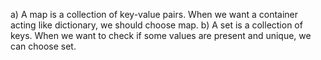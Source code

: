 a) A map is a collection of key-value pairs. When we want a container acting like dictionary, we should choose map.
b) A set is a collection of keys. When we want to check if some values are present and unique, we can choose set.
